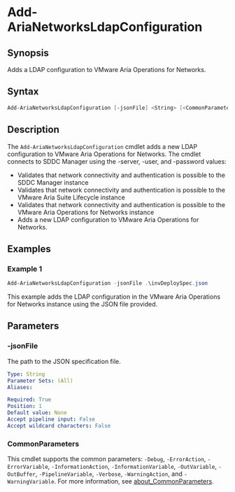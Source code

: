 # Add-AriaNetworksLdapConfiguration

## Synopsis

Adds a LDAP configuration to VMware Aria Operations for Networks.

## Syntax

```powershell
Add-AriaNetworksLdapConfiguration [-jsonFile] <String> [<CommonParameters>]
```

## Description

The `Add-AriaNetworksLdapConfiguration` cmdlet adds a new LDAP configuration to VMware Aria Operations for Networks.
The cmdlet connects to SDDC Manager using the -server, -user, and -password values:

- Validates that network connectivity and authentication is possible to the SDDC Manager instance
- Validates that network connectivity and authentication is possible to the VMware Aria Suite Lifecycle instance
- Validates that network connectivity and authentication is possible to the VMware Aria Operations for Networks instance
- Adds a new LDAP configuration to VMware Aria Operations for Networks.

## Examples

### Example 1

```powershell
Add-AriaNetworksLdapConfiguration -jsonFile .\invDeploySpec.json
```

This example adds the LDAP configuration in the VMware Aria Operations for Networks instance using the JSON file provided.

## Parameters

### -jsonFile

The path to the JSON specification file.

```yaml
Type: String
Parameter Sets: (All)
Aliases:

Required: True
Position: 1
Default value: None
Accept pipeline input: False
Accept wildcard characters: False
```

### CommonParameters

This cmdlet supports the common parameters: `-Debug`, `-ErrorAction`, `-ErrorVariable`, `-InformationAction`, `-InformationVariable`, `-OutVariable`, `-OutBuffer`, `-PipelineVariable`, `-Verbose`, `-WarningAction`, and `-WarningVariable`. For more information, see [about_CommonParameters](http://go.microsoft.com/fwlink/?LinkID=113216).
